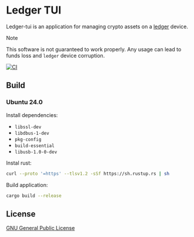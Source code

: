 # Ledger TUI

Ledger-tui is an application for managing crypto assets on a [ledger](https://www.ledger.com/) device.

> [!NOTE]
> This software is not guaranteed to work properly. Any usage can lead to funds loss and `ledger` device corruption.

[![CI](https://github.com/mertwole/ledger-tui/actions/workflows/ci.yml/badge.svg)](https://github.com/mertwole/ledger-tui/actions/workflows/ci.yml)

## Build

### Ubuntu 24.0

Install dependencies:

- `libssl-dev`
- `libdbus-1-dev`
- `pkg-config`
- `build-essential`
- `libusb-1.0-0-dev`

Instal rust:

```bash
curl --proto '=https' --tlsv1.2 -sSf https://sh.rustup.rs | sh
```

Build application:

```bash
cargo build --release
```

## License

[GNU General Public License](https://github.com/mertwole/ledger-tui/blob/main/LICENSE)